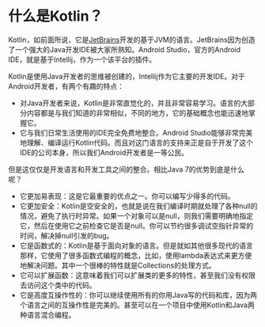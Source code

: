 # 什么是Kotlin？

Kotlin，如前面所说，它是[JetBrains]开发的基于JVM的语言。JetBrains因为创造了一个强大的Java开发IDE被大家所熟知。Android Studio，官方的Android IDE，就是基于Intellij，作为一个该平台的插件。

Kotlin是使用Java开发者的思维被创建的，Intellij作为它主要的开发IDE。对于Android开发者，有两个有趣的特点：
- 对Java开发者来说，Kotlin是非常直觉化的，并且非常容易学习。语言的大部分内容都是与我们知道的非常相似，不同的地方，它的基础概念也能迅速地掌握它。
- 它与我们日常生活使用的IDE完全免费地整合。Android Studio能够非常完美地理解、编译运行Kotlin代码。而且对这门语言的支持来正是自于开发了这个IDE的公司本身，所以我们Android开发者是一等公民。
 
但是这仅仅是开发语言和开发工具之间的整合。相比Java 7的优势到底是什么呢？
- 它更加易表现：这是它最重要的优点之一。你可以编写少得多的代码。
- 它更加安全：Kotlin是空安全的，也就是说在我们编译时期就处理了各种null的情况，避免了执行时异常。如果一个对象可以是null，则我们需要明确地指定它，然后在使用它之前检查它是否是null。你可以节约很多调试空指针异常的时间，解决掉null引发的bug。
- 它是函数式的：Kotlin是基于面向对象的语言。但是就如其他很多现代的语言那样，它使用了很多函数式编程的概念，比如，使用lambda表达式来更方便地解决问题。其中一个很棒的特性就是Collections的处理方式。
- 它可以扩展函数：这意味着我们可以扩展类的更多的特性，甚至我们没有权限去访问这个类中的代码。
- 它是高度互操作性的：你可以继续使用所有的你用Java写的代码和库，因为两个语言之间的互操作性是完美的。甚至可以在一个项目中使用Kotlin和Java两种语言混合编程。


[JetBrains]: https://www.jetbrains.com/